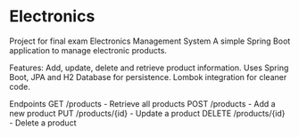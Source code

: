 # Electronics
Project for final exam
Electronics Management System
A simple Spring Boot application to manage electronic products.

Features:
Add, update, delete and retrieve product information.
Uses Spring Boot, JPA and H2 Database for persistence.
Lombok integration for cleaner code.

Endpoints
GET /products - Retrieve all products
POST /products - Add a new product
PUT /products/{id} - Update a product
DELETE /products/{id} - Delete a product
